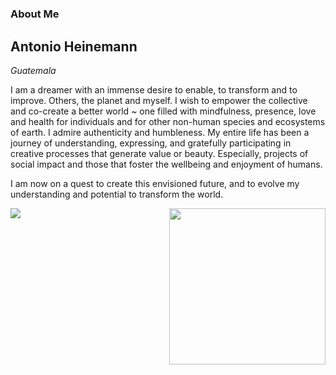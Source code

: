 #
### About Me
## Antonio Heinemann

*Guatemala*


 I am a dreamer with an immense desire to enable, to transform and to improve. Others, the planet and myself. I wish to empower the collective and co-create a better world ~ one filled with mindfulness, presence, love and health for individuals and for other non-human species and ecosystems of earth. I admire authenticity and humbleness. My entire life has been a journey of understanding, expressing, and gratefully participating in creative processes that generate value or beauty. Especially, projects of social impact and those that foster the wellbeing and enjoyment of humans.

 I am now on a quest to create this envisioned future, and to evolve my understanding and potential to transform the world.

<img src="https://antonioheinemann.github.io/MDEF/images/perfil.jpg" width="250" height="250" align="right"/>























































































<img src="https://antonioheinemann.github.io/MDEF/images/MT02/seeu.png"/>
